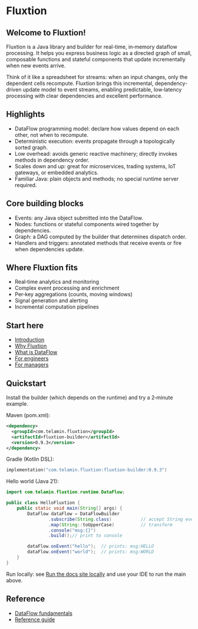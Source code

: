 # Fluxtion

## Welcome to Fluxtion!

Fluxtion is a Java library and builder for real-time, in‑memory dataflow processing. It helps you express business logic
as a directed graph of small, composable functions and stateful components that update incrementally when new events
arrive.

Think of it like a spreadsheet for streams: when an input changes, only the dependent cells recompute. Fluxtion brings
this incremental, dependency-driven update model to event streams, enabling predictable, low‑latency processing with
clear dependencies and excellent performance.

## Highlights

- DataFlow programming model: declare how values depend on each other, not when to recompute.
- Deterministic execution: events propagate through a topologically sorted graph.
- Low overhead: avoids generic reactive machinery; directly invokes methods in dependency order.
- Scales down and up: great for microservices, trading systems, IoT gateways, or embedded analytics.
- Familiar Java: plain objects and methods; no special runtime server required.

## Core building blocks

- Events: any Java object submitted into the DataFlow.
- Nodes: functions or stateful components wired together by dependencies.
- Graph: a DAG computed by the builder that determines dispatch order.
- Handlers and triggers: annotated methods that receive events or fire when dependencies update.

## Where Fluxtion fits

- Real‑time analytics and monitoring
- Complex event processing and enrichment
- Per‑key aggregations (counts, moving windows)
- Signal generation and alerting
- Incremental computation pipelines

## Start here

- [Introduction](home/introduction.md)
- [Why Fluxtion](home/why-fluxtion.md)
- [What is DataFlow](home/what-is-dataflow.md)
- [For engineers](home/intro-engineers.md)
- [For managers](home/intro-managers.md)

## Quickstart

Install the builder (which depends on the runtime) and try a 2‑minute example.

Maven (pom.xml):

```xml
<dependency>
  <groupId>com.telamin.fluxtion</groupId>
  <artifactId>fluxtion-builder</artifactId>
  <version>0.9.3</version>
</dependency>
```

Gradle (Kotlin DSL):

```kotlin
implementation("com.telamin.fluxtion:fluxtion-builder:0.9.3")
```

Hello world (Java 21):

```java
import com.telamin.fluxtion.runtime.DataFlow;

public class HelloFluxtion {
    public static void main(String[] args) {
        DataFlow dataFlow = DataFlowBuilder
                .subscribe(String.class)           // accept String events
                .map(String::toUpperCase)          // transform
                .console("msg:{}")
                .build();// print to console

        dataFlow.onEvent("hello");  // prints: msg:HELLO
        dataFlow.onEvent("world");  // prints: msg:WORLD
    }
}
```

Run locally: see [Run the docs site locally](run_local_guide.md) and use your IDE to run the main above.

## Reference

- [DataFlow fundamentals](home/dataflow-fundamentals.md)
- [Reference guide](reference/reference-documentation.md)